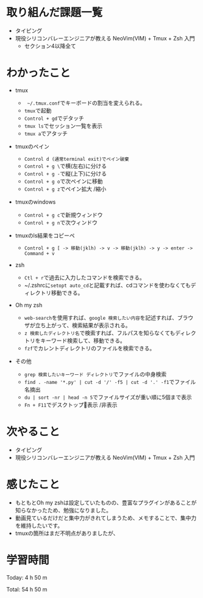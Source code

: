 # 取り組んだ課題一覧
- タイピング
- 現役シリコンバレーエンジニアが教える NeoVim(VIM) + Tmux + Zsh 入門
  - セクション4以降全て
  
# わかったこと
- tmux
  - ` ~/.tmux.conf`でキーボードの割当を変えられる。
  - `tmux`で起動
  - `Control + gd`でデタッチ
  - `tmux ls`でセッション一覧を表示
  - `tmux a`でアタッチ

- tmuxのペイン
  - `Control d (通常terminal exit)でペイン破棄`
  - `Control + g \`で横(左右)に分ける
  - `Control + g -`で縦(上下)に分ける
  - `Control + g o`で次ペインに移動
  - `Control + g z`でペイン拡大 /縮小

- tmuxのwindows
  - `Control + g c`で新規ウィンドウ
  - `Control + g n`で次ウィンドウ

- tmuxのls結果をコピーペ
  - `Control + g [ -> 移動(jklh) -> v -> 移動(jklh) -> y -> enter -> Command + v`

- zsh
  - `Ctl + r`で過去に入力したコマンドを検索できる。
  - ~/.zshrcに`setopt auto_cd`と記載すれば、cdコマンドを使わなくてもディレクトリ移動できる。
- Oh my zsh
  - `web-search`を使用すれば、`google 検索したい内容`を記述すれば、ブラウザが立ち上がって、検索結果が表示される。
  - `z 検索したディレクトリ名`で検索すれば、フルパスを知らなくてもディレクトリをキーワード検索して、移動できる。
  - `fzf`でカレントディレクトリのファイルを検索できる。

- その他
  - `grep 検索したいキーワード ディレクトリ`でファイルの中身検索
  - `find . -name '*.py' | cut -d '/' -f5 | cut -d '.' -f1`でファイル名摘出
  - `du | sort -nr | head -n 5`でファイルサイズが重い順に5個まで表示
  - `Fn + F11`でデスクトップ􏰀表示 /非表示

# 次やること
- タイピング
- 現役シリコンバレーエンジニアが教える NeoVim(VIM) + Tmux + Zsh 入門

# 感じたこと
- もともとOh my zshは設定していたものの、豊富なプラグインがあることが知らなかったため、勉強になりました。
- 動画見ているだけだと集中力がきれてしまうため、メモすることで、集中力を維持したいです。
- tmuxの箇所はまだ不明点がありましたが、


# 学習時間
Today: 4 h 50 m

Total: 54 h 50 m
